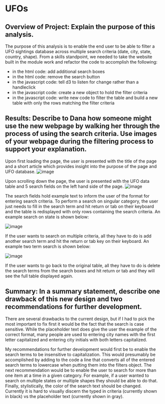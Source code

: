 # UFOs

## Overview of Project: Explain the purpose of this analysis.

The purpose of this analysis is to enable the end user to be able to filter a UFO sightings database across multiple search criteria (date, city, state, country, shape).  From a skills standpoint, we needed to take the website built in the module work and refactor the code to accomplish the following:
* in the html code: add additional search boxes
* in the html code: remove the search button
* in the javascript code: tell d3 to listen for change rather than a handleclick
* in the javascript code: create a new object to hold the filter criteria
* in the javascript code: write new code to filter the table and build a new table with only the rows matching the filter criteria

## Results: Describe to Dana how someone might use the new webpage by walking her through the process of using the search criteria. Use images of your webpage during the filtering process to support your explanation.

Upon first loading the page, the user is presented with the title of the page and a short article which provides insight into the purpose of the page and UFO database.
![image](https://user-images.githubusercontent.com/90977689/144717961-79ab5bed-7c7c-4366-ad0e-e355d0caa0c2.png)

Upon scrolling down the page, the user is presented with the UFO data table and 5 search fields on the left hand side of the page.
![image](https://user-images.githubusercontent.com/90977689/144718009-d2a7637d-33c6-4709-a9ba-288814f05657.png)

The search fields hold example text to inform the user of the format for entering search criteria.  To perform a search on singular category, the user just needs to fill in the search term and hit return or tab on their keyboard and the table is redisplayed with only rows containing the search criteria.  An example search on state is shown below:

![image](https://user-images.githubusercontent.com/90977689/144718385-3e466c0f-e8bc-493b-9db5-378c097d57c2.png)

If the user wants to search on multiple criteria, all they have to do is add another search term and hit the return or tab key on their keyboard.  An example two term search is shown below:

![image](https://user-images.githubusercontent.com/90977689/144718591-605a68f6-3729-4671-9bad-7986434f1945.png)

If the user wants to go back to the original table, all they have to do is delete the search terms from the search boxes and hit return or tab and they will see the full table displayed again.




## Summary: In a summary statement, describe one drawback of this new design and two recommendations for further development.

There are several drawbacks to the current design, but if I had to pick the most important to fix first it would be the fact that the search is case sensitive.  While the placeholder text does give the user the example of the correct format, many people are used to entering city names with the first letter capitalized and entering city initials with both letters capitalized.

My recommendations for further development would first be to enable the search terms to be insensitive to capitalization.  This would presumably be accomplished by adding to the code a line that converts all of the entered search terms to lowercase when putting them into the filters object.  The next recommendation would be to enable the user to search for more than one item at a time in a given category.  For example, if a user wanted to search on multiple states or multiple shapes they should be able to do that.  Finally, stylistically, the color of the search text should be changed.  Currently it is hard to visually discern the typed in criteria (currently shown in black) vs the placeholder text (currently shown in gray).
